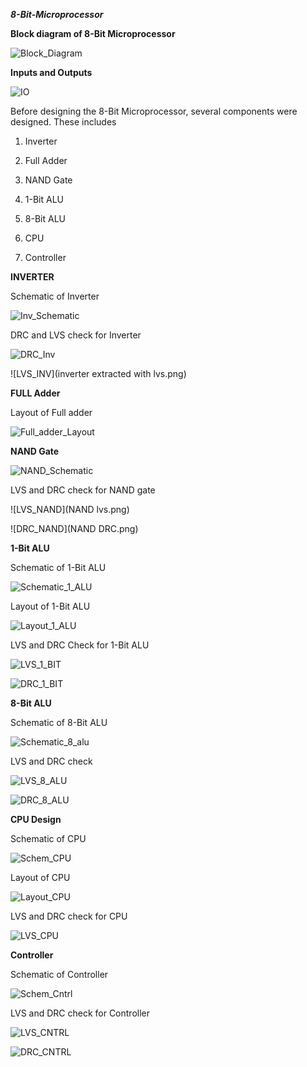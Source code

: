 **_8-Bit-Microprocessor_**

**Block diagram of 8-Bit Microprocessor**

![Block_Diagram](8_bit_Block.PNG)

**Inputs and Outputs**

![IO](IO.PNG)

Before designing the 8-Bit Microprocessor, several components were designed. These includes 

1) Inverter

2) Full Adder

3) NAND Gate

4) 1-Bit ALU

5) 8-Bit ALU

6) CPU

7) Controller

**INVERTER**

Schematic of Inverter

![Inv_Schematic](inverter_schematic.png)

DRC and LVS check for Inverter

![DRC_Inv](inverterlayoutwithdrc.png)

![LVS_INV](inverter extracted with lvs.png)

**FULL Adder**

Layout of Full adder

![Full_adder_Layout](FulladdLay.PNG)

**NAND Gate**

![NAND_Schematic](NAND_schematic.png)

LVS and DRC check for NAND gate

![LVS_NAND](NAND lvs.png)

![DRC_NAND](NAND DRC.png)

**1-Bit ALU**

Schematic of 1-Bit ALU

![Schematic_1_ALU](Capture.PNG)

Layout of 1-Bit ALU

![Layout_1_ALU](alu1nitlayout.PNG)

LVS and DRC Check for 1-Bit ALU

![LVS_1_BIT](alu1bitlvs.PNG)

![DRC_1_BIT](alu1bitlayoutDRC.PNG)

**8-Bit ALU**

Schematic of 8-Bit ALU

![Schematic_8_alu](8bitALUschm.png)

LVS and DRC check

![LVS_8_ALU](alu8bitlvs.PNG)

![DRC_8_ALU](alu8bitdrc.PNG)

**CPU Design**

Schematic of CPU

![Schem_CPU](CPUschm.png)

Layout of CPU

![Layout_CPU](CPUlay.png)

LVS and DRC check for CPU

![LVS_CPU](CPUlvs.png)

**Controller**

Schematic of Controller

![Schem_Cntrl](Controlschm.png)

LVS and DRC check for Controller

![LVS_CNTRL](ControlLVS.png)

![DRC_CNTRL](ControlLay.png)






